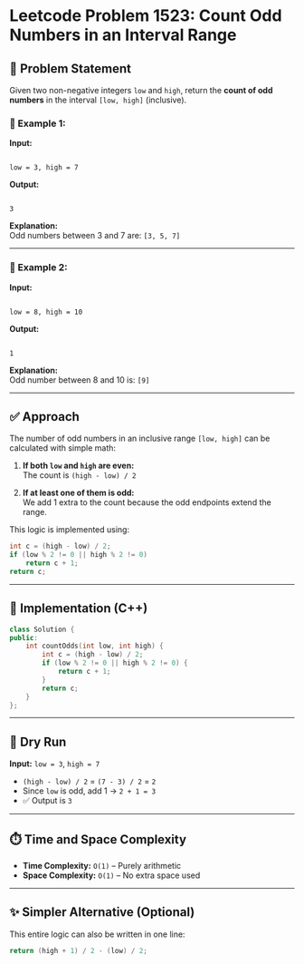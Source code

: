 # Leetcode Problem 1523: Count Odd Numbers in an Interval Range

## 🧠 Problem Statement

Given two non-negative integers `low` and `high`, return the **count of odd numbers** in the interval `[low, high]` (inclusive).

### 📌 Example 1:
**Input:**  
```

low = 3, high = 7

```

**Output:**  
```

3

```

**Explanation:**  
Odd numbers between 3 and 7 are: `[3, 5, 7]`

---

### 📌 Example 2:
**Input:**  
```

low = 8, high = 10

```

**Output:**  
```

1

````

**Explanation:**  
Odd number between 8 and 10 is: `[9]`

---

## ✅ Approach

The number of odd numbers in an inclusive range `[low, high]` can be calculated with simple math:

1. **If both `low` and `high` are even:**  
   The count is `(high - low) / 2`

2. **If at least one of them is odd:**  
   We add 1 extra to the count because the odd endpoints extend the range.

This logic is implemented using:
```cpp
int c = (high - low) / 2;
if (low % 2 != 0 || high % 2 != 0)
    return c + 1;
return c;
````

---

## 🔧 Implementation (C++)

```cpp
class Solution {
public:
    int countOdds(int low, int high) {
        int c = (high - low) / 2;
        if (low % 2 != 0 || high % 2 != 0) {
            return c + 1;
        }
        return c;
    }
};
```

---

## 🧮 Dry Run

**Input:** `low = 3`, `high = 7`

* `(high - low) / 2` = `(7 - 3) / 2` = `2`
* Since `low` is odd, add 1 → `2 + 1 = 3`
* ✅ Output is `3`

---

## ⏱️ Time and Space Complexity

* **Time Complexity:** `O(1)` – Purely arithmetic
* **Space Complexity:** `O(1)` – No extra space used

---

## ✨ Simpler Alternative (Optional)

This entire logic can also be written in one line:

```cpp
return (high + 1) / 2 - (low) / 2;
```
